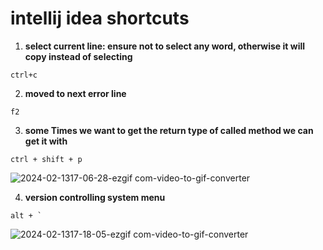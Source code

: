 # intellij idea shortcuts

1. **select current line:  ensure not to select any word, otherwise it will copy instead of selecting**
```
ctrl+c
```

2. **moved to next error line**
```
f2
```

3. **some Times we want to get the return type of called method we can get it with**
```
ctrl + shift + p
```

![2024-02-1317-06-28-ezgif com-video-to-gif-converter](https://github.com/Emindu/dev_short_cut/assets/41495728/b366c3ef-840b-4851-9abe-743e6dcf876a)

4. **version controlling system menu**

```
alt + `
```
![2024-02-1317-18-05-ezgif com-video-to-gif-converter](https://github.com/Emindu/dev_short_cut/assets/41495728/3d9f32d8-be67-4b84-b451-87a551b92dc2)

